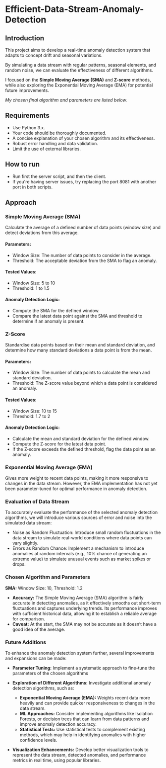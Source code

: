 # Efficient-Data-Stream-Anomaly-Detection

## Introduction

This project aims to develop a real-time anomaly detection system that adapts to concept drift and seasonal variations. 

By simulating a data stream with regular patterns, seasonal elements, and random noise, we can evaluate the effectiveness of different algorithms. 

I focused on the **Simple Moving Average (SMA)** and **Z-score** methods, while also exploring the Exponential Moving Average (EMA) for potential future improvements.

_My chosen final algorithm and parameters are listed below._

## Requirements

- Use Python 3.x.
- Your code should be thoroughly documented.
- A concise explanation of your chosen algorithm and its effectiveness.
- Robust error handling and data validation.
- Limit the use of external libraries.

## How to run

- Run first the server script, and then the client.
- If you're having server issues, try replacing the port 8081 with another port in both scripts.

## Approach

### Simple Moving Average (SMA)

Calculate the average of a defined number of data points (window size) and detect deviations from this average.

#### Parameters:
- Window Size: The number of data points to consider in the average.
- Threshold: The acceptable deviation from the SMA to flag an anomaly.

#### Tested Values:
- Window Size: 5 to 10
- Threshold: 1 to 1.5

#### Anomaly Detection Logic:

- Compute the SMA for the defined window.
- Compare the latest data point against the SMA and threshold to determine if an anomaly is present.

### Z-Score

Standardise data points based on their mean and standard deviation, and determine how many standard deviations a data point is from the mean. 

#### Parameters:

- Window Size: The number of data points to calculate the mean and standard deviation.
- Threshold: The Z-score value beyond which a data point is considered an anomaly.

#### Tested Values:

- Window Size: 10 to 15
- Threshold: 1.7 to 2

#### Anomaly Detection Logic:

- Calculate the mean and standard deviation for the defined window.
- Compute the Z-score for the latest data point.
- If the Z-score exceeds the defined threshold, flag the data point as an anomaly.

### Exponential Moving Average (EMA)

Gives more weight to recent data points, making it more responsive to changes in the data stream. However, the EMA implementation has not yet been parameter-tuned for optimal performance in anomaly detection.

### Evaluation of Data Stream

To accurately evaluate the performance of the selected anomaly detection algorithms, we will introduce various sources of error and noise into the simulated data stream:

- Noise as Random Fluctuation: Introduce small random fluctuations in the data stream to simulate real-world conditions where data points can vary slightly.
- Errors as Random Chance: Implement a mechanism to introduce anomalies at random intervals (e.g., 10% chance of generating an extreme value) to simulate unusual events such as market spikes or drops.

### Chosen Algorithm and Parameters

**SMA:** Window Size: 10, Threshold: 1.2
- **Accuracy:** The Simple Moving Average (SMA) algorithm is fairly accurate in detecting anomalies, as it effectively smooths out short-term fluctuations and captures underlying trends. Its performance improves with sufficient historical data, allowing it to establish a reliable average for comparison.
- **Caveat:** At the start, the SMA may not be accurate as it doesn’t have a good idea of the average.

### Future Additions

To enhance the anomaly detection system further, several improvements and expansions can be made:

- **Parameter Tuning:** Implement a systematic approach to fine-tune the parameters of the chosen algorithms

- **Exploration of Different Algorithms:** Investigate additional anomaly detection algorithms, such as:
  - **Exponential Moving Average (EMA):** Weights recent data more heavily and can provide quicker responsiveness to changes in the data stream.
  - **ML Approaches:** Consider implementing algorithms like Isolation Forests, or decision trees that can learn from data patterns and improve anomaly detection accuracy.
  - **Statistical Tests:** Use statistical tests to complement existing methods, which may help in identifying anomalies with higher confidence levels.

- **Visualization Enhancements:** Develop better visualization tools to represent the data stream, detected anomalies, and performance metrics in real time, using popular libraries.
